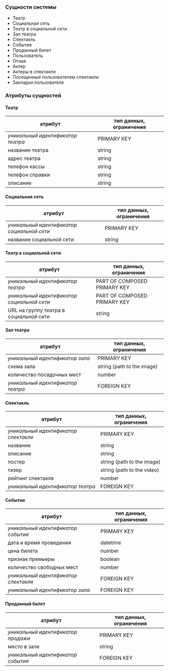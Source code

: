 ### Сущности системы
- Театр
- Социальная сеть
- Театр в социальной сети
- Зал театра
- Спектакль
- Событие
- Проданный билет
- Пользователь
- Отзыв
- Актер
- Актеры в спектакле
- Посещенные пользователем спектакли
- Закладки пользователя

### Атрибуты сущностей

#### Театр

|атрибут          |тип данных, ограничения|
|----------------	|-------------------	|
| *уникальный идентификатор театра* 	| PRIMARY KEY          	|
| название театра          	| string 	|
| адрес театра    	| string          |
| телефон кассы    	| string          |
| телефон справки    	| string          |
| описание    	| string          |

#### Социальная сеть

|атрибут          |тип данных, ограничения|
|----------------	|-------------------	|
| *уникальный идентификатор социальной сети*	| PRIMARY KEY          	|
| название социальной сети          	| string 	|

#### Театр в социальной сети

|атрибут          |тип данных, ограничения|
|----------------	|-------------------	|
| *уникальный идентификатор театра* 	| PART OF COMPOSED PRIMARY KEY          	|
| *уникальный идентификатор социальной сети* | PART OF COMPOSED PRIMARY KEY 	|
| URL на группу театра в социальной сети    	| string          |

#### Зал театра

|атрибут          |тип данных, ограничения|
|----------------	|-------------------	|
| *уникальный идентификатор зала*	| PRIMARY KEY          	|
| схема зала          	| string (path to the image) 	|
| количество посадочных мест| number 	|
| *уникальный идентификатор театра*	| FOREIGN KEY	|

#### Спектакль

|атрибут          |тип данных, ограничения|
|----------------	|-------------------	|
| *уникальный идентификатор спектакля*	| PRIMARY KEY          	|
| название          	| string|
| описание          	| string|
| постер          	| string (path to the image) 	|
| тизер          	| string (path to the video) 	|
| рейтинг спектакля| number 	|
| *уникальный идентификатор театра*	| FOREIGN KEY	|

#### Событие

|атрибут          |тип данных, ограничения|
|----------------	|-------------------	|
| *уникальный идентификатор события* 	| PRIMARY KEY|
| дата и время проведения    	| datetime|
| цена билета    	| number|
| признак премьеры    	| boolean|
| количество свободных мест    	| number|
| *уникальный идентификатор спектакля*	| FOREIGN KEY	|
| *уникальный идентификатор зала*	| FOREIGN KEY|

#### Проданный билет

|атрибут          |тип данных, ограничения|
|----------------	|-------------------	|
| *уникальный идентификатор продажи* 	| PRIMARY KEY|
| место в зале | string |
| *уникальный идентификатор события* 	| FOREIGN KEY|


